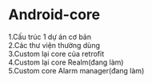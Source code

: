 # Android-core
1.Cấu trúc 1 dự án cơ bản<br>
2.Các thư viện thường dùng<br>
3.Custom lại core của retrofit<br>
4.Custom lại core Realm(đang làm)<br>
5.Custom core Alarm manager(đang làm)<br>

